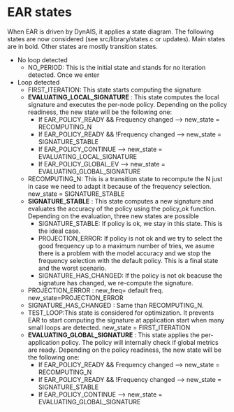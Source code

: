 # EAR states

When EAR is driven by DynAIS, it applies a state diagram. The following states are now considered (see src/library/states.c or updates). Main states are in bold. Other states are mostly transition states. 

* No loop detected
	* NO_PERIOD: This is the initial state and stands for no iteration detected. Once we enter 				
* Loop detected
	* FIRST_ITERATION: This state starts computing the signature			
	* **EVALUATING_LOCAL_SIGNATURE** : This state computes the local signature and executes the per-node policy. Depending on the policy readiness, the new state will be the following one:
		* If EAR_POLICY_READY && Frequency changed --> new_state = RECOMPUTING_N
		* If EAR_POLICY_READY && !Frequency changed --> new_state = SIGNATURE_STABLE
		* If EAR_POLICY_CONTINUE --> new_state = EVALUATING_LOCAL_SIGNATURE
		* If EAR_POLICY_GLOBAL_EV --> new_state = EVALUATING_GLOBAL_SIGNATURE	
	* RECOMPUTING_N: This is a transition state to recompute the N just in case we need to adapt it because of the frequency selection. new_state = SIGNATURE_STABLE
	* **SIGNATURE_STABLE** : This state computes a new signature and evaluates the accuracy of the policy using the policy_ok function. Depending on the evaluation, three new states are possible
		* SIGNATURE_STABLE: If policy is ok, we stay in this state. This is the ideal case.
		* PROJECTION_ERROR: If policy is not ok and we try to select the good frequency up to a maximum number of tries, we asume there is a problem with the model accuracy and we stop the frequency selection with the default policy. This is a final state and the worst scenario.
		* SIGNATURE_HAS_CHANGED: If the policy is not ok beacuse the signature has changed, we re-compute the signature.		
	* PROJECTION_ERROR : new_freq= default freq. new_state=PROJECTION_ERROR
	* SIGNATURE_HAS_CHANGED	: Same than RECOMPUTING_N.
	* TEST_LOOP:This state is considered for optimization. It prevents EAR to start computing the signature at application start when many small loops are detected. new_state = FIRST_ITERATION		
	* **EVALUATING_GLOBAL_SIGNATURE** : This state applies the per-application policy. The policy will internally check if global metrics are ready. Depending on the policy readiness, the new state will be the following one:
		* If EAR_POLICY_READY && Frequency changed --> new_state = RECOMPUTING_N
		* If EAR_POLICY_READY && !Frequency changed --> new_state = SIGNATURE_STABLE
		* If EAR_POLICY_CONTINUE --> new_state = EVALUATING_GLOBAL_SIGNATURE
		

